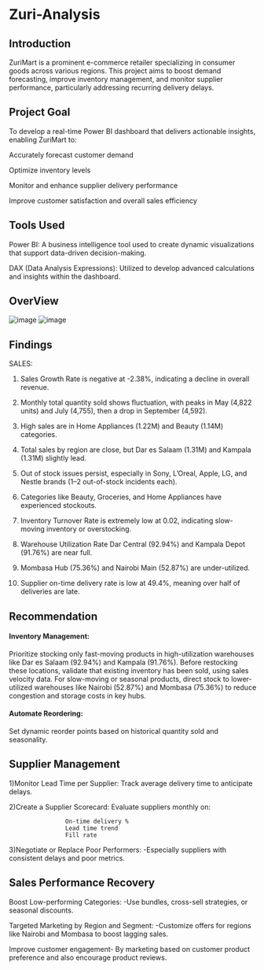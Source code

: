 # Zuri-Analysis #
## Introduction ##
ZuriMart is a prominent e-commerce retailer specializing in consumer goods across various regions.
This project aims to boost demand forecasting, improve inventory management, and monitor supplier performance, particularly addressing recurring delivery delays.

## Project Goal ##
To develop a real-time Power BI dashboard that delivers actionable insights, enabling ZuriMart to:

Accurately forecast customer demand

Optimize inventory levels

Monitor and enhance supplier delivery performance

Improve customer satisfaction and overall sales efficiency

## Tools Used ##
Power BI: A business intelligence tool used to create dynamic visualizations that support data-driven decision-making.

DAX (Data Analysis Expressions): Utilized to develop advanced calculations and insights within the dashboard.

## OverView ##
![image](https://github.com/user-attachments/assets/64d14eea-15ef-405a-bf8f-8459845c96b6)
![image](https://github.com/user-attachments/assets/df121393-0e69-4fd5-998d-2dcc376282c4)



## Findings ##
SALES:
1)    Sales Growth Rate is negative at -2.38%, indicating a decline in overall revenue.

2)    Monthly total quantity sold shows fluctuation, with peaks in May (4,822 units) and July (4,755), then a drop in September (4,592).

3)    High sales are in Home Appliances (1.22M) and Beauty (1.14M) categories.

4)    Total sales by region are close, but Dar es Salaam (1.31M) and Kampala (1.31M) slightly lead.

5)    Out of stock issues persist, especially in Sony, L’Oreal, Apple, LG, and Nestle brands (1–2 out-of-stock incidents each).

6)    Categories like Beauty, Groceries, and Home Appliances have experienced stockouts.

7)    Inventory Turnover Rate is extremely low at 0.02, indicating slow-moving inventory or overstocking.

8)    Warehouse Utilization Rate Dar Central (92.94%) and Kampala Depot (91.76%) are near full.

9)    Mombasa Hub (75.36%) and Nairobi Main (52.87%) are under-utilized.

10)  Supplier on-time delivery rate is low at 49.4%, meaning over half of deliveries are late.

## Recommendation ##
#### Inventory Management:
Prioritize stocking only fast-moving products in high-utilization warehouses like Dar es Salaam (92.94%) and Kampala (91.76%).
Before restocking these locations, validate that existing inventory has been sold, using sales velocity data.
For slow-moving or seasonal products, direct stock to lower-utilized warehouses like Nairobi (52.87%) and Mombasa (75.36%) to reduce congestion and storage costs in key hubs.

#### Automate Reordering:
Set dynamic reorder points based on historical quantity sold and seasonality.

## Supplier Management
1)Monitor Lead Time per Supplier: Track average delivery time to anticipate delays.

2)Create a Supplier Scorecard: Evaluate suppliers monthly on:

                    On-time delivery %
                    Lead time trend
                    Fill rate

3)Negotiate or Replace Poor Performers: -Especially suppliers with consistent delays and poor metrics.

 ## Sales Performance Recovery
Boost Low-performing Categories: -Use bundles, cross-sell strategies, or seasonal discounts.

Targeted Marketing by Region and Segment: -Customize offers for regions like Nairobi and Mombasa to boost lagging sales.

Improve customer engagement- By marketing based on customer product preference and also encourage product reviews.







